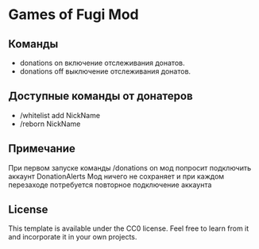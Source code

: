 # Games of Fugi Mod

## Команды

- donations on включение отслеживания донатов.
- donations off выключение отслеживания донатов.

## Доступные команды от донатеров

- /whitelist add NickName
- /reborn NickName

## Примечание
При первом запуске команды /donations on мод попросит подключить аккаунт DonationAlerts
Мод ничего не сохраняет и при каждом перезаходе потребуется повторное подключение аккаунта

## License

This template is available under the CC0 license. Feel free to learn from it and incorporate it in your own projects.
